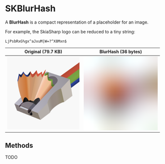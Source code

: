 # SKBlurHash

A **BlurHash** is a compact representation of a placeholder for an image.

For example, the SkiaSharp logo can be reduced to a tiny string:

```text
LjPsbRxG%gx^aJxuM|W=?^X8Mxn$
```

| Original (79.7 KB)    | BlurHash (36 bytes)   |
| :-------------------: | :-------------------: |
| ![Original][orig-img] | ![BlurHash][blur-img] |


## Methods

TODO

[orig-img]: ../../images/extended/skblurhash/logo.png
[blur-img]: ../../images/extended/skblurhash/blur.png
